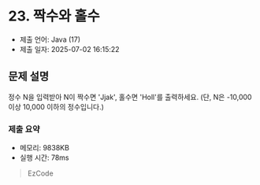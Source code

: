# 23. 짝수와 홀수
- 제출 언어: Java (17)
- 제출 일자: 2025-07-02 16:15:22

## 문제 설명
정수 N을 입력받아 N이 짝수면 'Jjak', 홀수면 'Holl'를 출력하세요. (단, N은 -10,000 이상 10,000 이하의 정수입니다.)


### 제출 요약
- 메모리: 9838KB
- 실행 시간: 78ms

> EzCode
